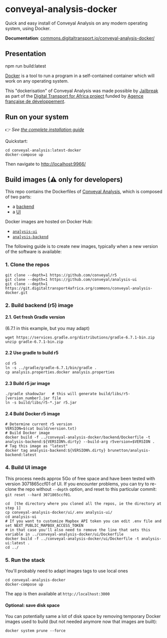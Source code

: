 # conveyal-analysis-docker

Quick and easy install of Conveyal Analysis on any modern operating system, using Docker.

**Documentation**: [commons.digitaltransport.io/conveyal-analysis-docker/](http://commons.digitaltransport.io/conveyal-analysis-docke:latestr/)

## Presentation
npm run build:latest

[Docker](docker.com) is a tool to run a program in a self-contained container which will work on any operating system.

This "dockerisation" of Conveyal Analysis was made possible by [Jailbreak](http://jailbreak.paris/) as part of the [Digital Transport for Africa project](http://digitaltransport4africa.org/) funded by [Agence française de développement](https://www.afd.fr/).

## Run on your system

👉 _See [the complete installation guide](/INSTALL.md)_

Quickstart:

```
cd conveyal-analysis:latest-docker
docker-compose up
```
Then navigate to [http://localhost:9966/](http://localhost:9966/)

## Build images (⚠ only for developers)

This repo contains the Dockerfiles of [Conveyal Analysis](https://www.conveyal.com/analysis/), which is composed of two parts:
- a [backend](https://github.com/conveyal/analysis-backend)
- a [UI](https://github.com/conveyal/analysis-ui)

Docker images are hosted on Docker Hub:
- [`analysis-ui`](https://hub.docker.com/r/jailbreakparis/analysis-ui)
- [`analysis-backend`](https://hub.docker.com/r/jailbreakparis/analysis-backend)

The following guide is to create new images, typically when a new version of the software is available:

### 1. Clone the repos

```
git clone --depth=1 https://github.com/conveyal/r5
git clone --depth=1 https://github.com/conveyal/analysis-ui
git clone --depth=1 https://git.digitaltransport4africa.org/commons/conveyal-analysis-docker.git
```

### 2. Build backend (r5) image

#### 2.1. Get fresh Gradle version

(6.7.1 in this example, but you may adapt)

```
wget https://services.gradle.org/distributions/gradle-6.7.1-bin.zip
unzip gradle-6.7.1-bin.zip
```

#### 2.2 Use gradle to build r5

```
cd r5
ln -s ../gradle/gradle-6.7.1/bin/gradle .
cp analysis.properties.docker analysis.properties
```

#### 2.3 Build r5 jar image

```
./gradle shadowJar   # this will generate build/libs/r5-[version_number].jar file
ln -s build/libs/r5-*.jar r5.jar
```

#### 2.4 Build Docker r5 image

```
# Determine current r5 version
VERSION=$(cat build/version.txt)
# Build Docker image
docker build -f ../conveyal-analysis-docker/backend/Dockerfile -t analysis-backend:${VERSION%.dirty} --build-arg r5version=$VERSION .
# Tag this image as "latest"
docker tag analysis-backend:${VERSION%.dirty} brunetton/analysis-backend:latest
```

### 4. Build UI image

This process needs approx 5Go of free space and have been tested with version 3071865ccf01 of UI. If you encounter problems, you can try to re-clone the repo without `--depth` option, and reset to this particular commit: `git reset --hard 3071865ccf01`.

```
cd  [the directory where you cloned all the repos, ie the directory at step 1]
cp conveyal-analysis-docker/ui/.env analysis-ui/
cd analysis-ui
# If you want to customize Mapbox API token you can edit .env file and set NEXT_PUBLIC_MAPBOX_ACCESS_TOKEN
# in that case you'll also need to remove the line that sets this variable in ../conveyal-analysis-docker/ui/Dockerfile
docker build -f ../conveyal-analysis-docker/ui/Dockerfile -t analysis-ui:latest .
cd ../
```

### 5. Run the stack

You'll probably need to adapt images tags to use local ones

```
cd conveyal-analysis-docker
docker-compose up
```

The app is then available at `http://localhost:3000`

#### Optional: save disk space

You can potentially same a lot of disk space by removing temporary Docker images used to build (but not needed anymore now that images are built):

```
docker system prune --force
```
